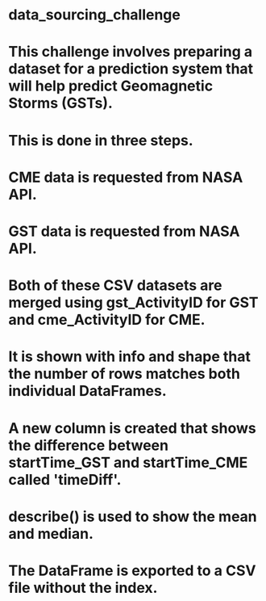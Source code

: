 # data_sourcing_challenge

# This challenge involves preparing a dataset for a prediction system that will help predict Geomagnetic Storms (GSTs).

# This is done in three steps.

# CME data is requested from NASA API.

# GST data is requested from NASA API.

# Both of these CSV datasets are merged using gst_ActivityID for GST and cme_ActivityID for CME.

# It is shown with info and shape that the number of rows matches both individual DataFrames. 

# A new column is created that shows the difference between startTime_GST and startTime_CME called 'timeDiff'.

# describe() is used to show the mean and median.

# The DataFrame is exported to a CSV file without the index.

